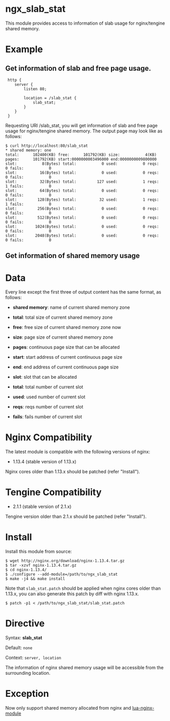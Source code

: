 ngx_slab_stat
==============

This module provides access to information of slab usage for nginx/tengine shared memory.

Example
=======

Get information of slab and free page usage.
---------------------------------

```
 http {
    server {
        listen 80;

        location = /slab_stat {
            slab_stat;
        }
    }
 }
```

Requesting URI /slab_stat, you will get information of slab and free page usage for nginx/tengine shared memory.
The output page may look like as follows:

```
$ curl http://localhost:80/slab_stat
* shared memory: one
total:      102400(KB) free:      101792(KB) size:           4(KB)
pages:      101792(KB) start:0000000003496000 end:0000000009800000
slot:           8(Bytes) total:           0 used:           0 reqs:           0 fails:           0
slot:          16(Bytes) total:           0 used:           0 reqs:           0 fails:           0
slot:          32(Bytes) total:         127 used:           1 reqs:           1 fails:           0
slot:          64(Bytes) total:           0 used:           0 reqs:           0 fails:           0
slot:         128(Bytes) total:          32 used:           1 reqs:           1 fails:           0
slot:         256(Bytes) total:           0 used:           0 reqs:           0 fails:           0
slot:         512(Bytes) total:           0 used:           0 reqs:           0 fails:           0
slot:        1024(Bytes) total:           0 used:           0 reqs:           0 fails:           0
slot:        2048(Bytes) total:           0 used:           0 reqs:           0 fails:           0
```

Get information of shared memory usage
-----------------------------------

Data
====

Every line except the first three of output content has the same format, as follows:

* __shared memory__: name of current shared memory zone

* __total__: total size of current shared memory zone
* __free__: free size of current shared memory zone now
* __size__: page size of current shared memory zone

* __pages__: continuous page size that can be allocated
* __start__: start address of current continuous page size
* __end__: end address of current continuous page size

* __slot__: slot that can be allocated
* __total__: total number of current slot
* __used__: used number of current slot
* __reqs__: reqs number of current slot
* __fails__: fails number of current slot

Nginx Compatibility
===================

The latest module is compatible with the following versions of nginx:

* 1.13.4 (stable version of 1.13.x)

Nginx cores older than 1.13.x should be patched (refer "Install").

Tengine Compatibility
=====================

* 2.1.1 (stable version of 2.1.x)

Tengine version older than 2.1.x should be patched (refer "Install").

Install
=======

Install this module from source:

```
$ wget http://nginx.org/download/nginx-1.13.4.tar.gz
$ tar -xzvf nginx-1.13.4.tar.gz
$ cd nginx-1.13.4/
$ ./configure --add-module=/path/to/ngx_slab_stat
$ make -j4 && make install
```

Note that `slab_stat.patch` should be applied when nginx cores older than 1.13.x, you can also generate this patch by diff with nginx 1.13.x.

```
$ patch -p1 < /path/to/ngx_slab_stat/slab_stat.patch
```

Directive
=========

Syntax: **slab_stat**

Default: `none`

Context: `server, location`

The information of nginx shared memory usage will be accessible from the surrounding location.

Exception
=========

Now only support shared memory allocated from nginx and [lua-nginx-module](https://github.com/openresty/lua-nginx-module)
